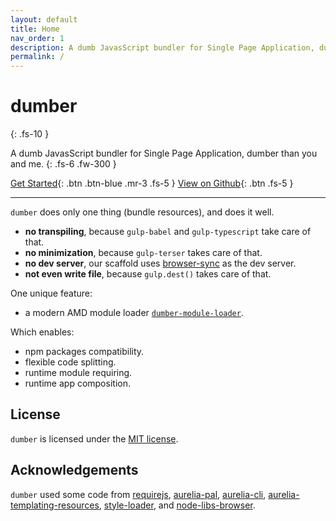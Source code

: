 ```yaml
---
layout: default
title: Home
nav_order: 1
description: A dumb JavasScript bundler for Single Page Application, dumber than you and me.
permalink: /
---
```


# dumber
{: .fs-10 }

A dumb JavasScript bundler for Single Page Application, dumber than you and me.
{: .fs-6 .fw-300 }

[Get Started](./get-started){: .btn .btn-blue .mr-3 .fs-5 } [View on Github](//github.com/dumberjs/dumber){: .btn .fs-5 }

---

`dumber` does only one thing (bundle resources), and does it well.

* **no transpiling**, because `gulp-babel` and `gulp-typescript` take care of that.
* **no minimization**, because `gulp-terser` takes care of that.
* **no dev server**, our scaffold uses [browser-sync](https://www.browsersync.io) as the dev server.
* **not even write file**, because `gulp.dest()` takes care of that.

One unique feature:

* a modern AMD module loader [`dumber-module-loader`](//github.com/dumberjs/dumber-module-loader).

Which enables:

* npm packages compatibility.
* flexible code splitting.
* runtime module requiring.
* runtime app composition.

## License

`dumber` is licensed under the [MIT license](https://github.com/makesjs/makes/blob/master/LICENSE).

## Acknowledgements

`dumber` used some code from [requirejs](https://github.com/requirejs/requirejs), [aurelia-pal](https://github.com/aurelia/pal), [aurelia-cli](https://github.com/aurelia/cli), [aurelia-templating-resources](https://github.com/aurelia/templating-resources), [style-loader](https://github.com/webpack-contrib/style-loader), and [node-libs-browser](https://github.com/webpack/node-libs-browser).
